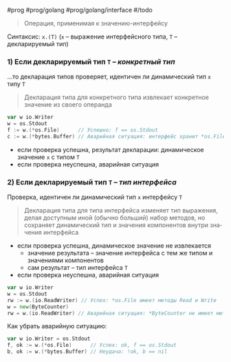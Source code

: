 #prog #prog/golang #prog/golang/interface #/todo

> Операция, применимая к значению-интерфейсу

Синтаксис: `x.(T)` (`x` – выражение интерфейсного типа,  `T` – декларируемый тип)

### 1) Если декларируемый тип `T` – *конкретный тип*

...то декларация типов проверяет, идентичен ли динамический тип `х` типу `T`
>  Декларация типа для конкретного типа извлекает конкретное значение из своего операнда

```go
var w io.Writer
w = os.Stdout
f := w.(*os.File)      // Успешно: f == os.Stdout
с := w.(*bytes.Buffer) // Аварийная ситуация: интерфейс хранит *os.File, а не *bytes.Buffer
```

- если проверка успешна, результат декларации: динамическое значение `x` с типом `T`
- если проверка неуспешна, аварийная ситуация

### 2) Если декларируемый тип `T` – *тип интерфейса*

Проверка, идентичен ли динамический тип `x` интерфейсу `T`
> Декларация типа для типа интерфейса изменяет тип выражения, делая доступным иной (обычно больший) набор методов, но сохраняет динамический тип и значения компонентов внутри зна­чения интерфейса

- если проверка успешна, динамическое значение не извлекается
	- значение результата – значение интерфейса с тем же типом и значениями компонентов
	- сам результат – тип интерфейса `T`
- если проверка неуспешна, аварийная ситуация

```go
var w io.Writer
w = os.Stdout
rw := w.(io.ReadWriter) // Успех: *os.File имеет методы Read и Write
w = new(ByteCounter)
rw = w.(io.ReadWriter) // Аварийная ситуация: *ByteCounter не имеет метода Read
```


Как убрать аварийную ситуацию:
```go
var w io.Writer = os.Stdout
f, ok := w.(*os.File)      // Успех: ok, f == os.Stdout
b, ok := w.(*bytes.Buffer) // Неудача: !ok, b == nil
```
